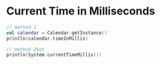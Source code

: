 # Current Time in Milliseconds

```kotlin
// method 1
val calendar = Calendar.getInstance()
println(calendar.timeInMillis)

// method 2kot
println(System.currentTimeMillis())
```
